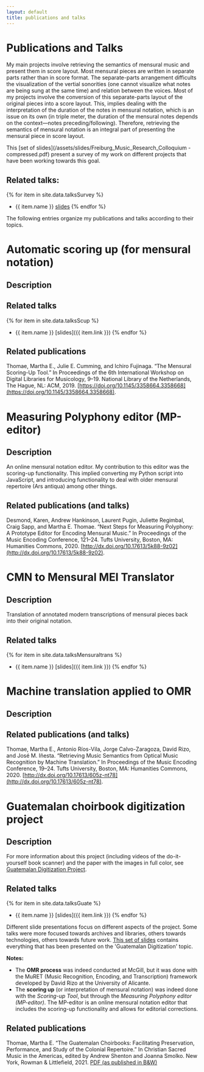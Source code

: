```yaml
---
layout: default
title: publications and talks
---
```

# Publications and Talks

My main projects involve retrieving the semantics of mensural music and present them in score layout. Most mensural pieces are written in separate parts rather than in score format. The separate-parts arrangement difficults the visualization of the vertial sonorities (one cannot visualize what notes are being sung at the same time) and relation between the voices. Most of my projects involve the conversion of this separate-parts layout of the original pieces into a score layout. This, implies dealing with the interpretation of the duration of the notes in mensural notation, which is an issue on its own (in triple meter, the duration of the mensural notes depends on the context—notes preceding/following). Therefore, retrieving the semantics of mensural notation is an integral part of presenting the mensural piece in score layout.

This [set of slides](/assets/slides/Freiburg_Music_Research_Colloquium - compressed.pdf) 
present a survey of my work on different projects that have been working towards this goal.

## Related talks:
{% for item in site.data.talksSurvey %}
- {{ item.name }} [slides](/)
{% endfor %}

The following entries organize my publications and talks according to their topics.


# Automatic scoring up (for mensural notation)
## Description

## Related talks
{% for item in site.data.talksScup %}
- {{ item.name }} [slides]({{ item.link }})
{% endfor %}

## Related publications
Thomae, Martha E., Julie E. Cumming, and Ichiro Fujinaga. “The Mensural Scoring-Up Tool.” In Proceedings of the 6th International Workshop on Digital Libraries for Musicology, 9–19. National Library of the Netherlands, The Hague, NL: ACM, 2019. [https://doi.org/10.1145/3358664.3358668](https://doi.org/10.1145/3358664.3358668).


# Measuring Polyphony editor (MP-editor)
## Description
An online mensural notation editor. My contribution to this editor was the scoring-up functionality. This implied converting my Python script into JavaScript, and introducing functionality to deal with older mensural repertoire (Ars antiqua) among other things.

## Related publications (and talks)
Desmond, Karen, Andrew Hankinson, Laurent Pugin, Juliette Regimbal, Craig Sapp, and Martha E. Thomae. “Next Steps for Measuring Polyphony: A Prototype Editor for Encoding Mensural Music.” In Proceedings of the Music Encoding Conference, 121–24. Tufts University, Boston, MA: Humanities Commons, 2020. [http://dx.doi.org/10.17613/5k88-9z02](http://dx.doi.org/10.17613/5k88-9z02).


# CMN to Mensural MEI Translator
## Description
Translation of annotated modern transcriptions of mensural pieces back into their original notation.

## Related talks
{% for item in site.data.talksMensuraltrans %}
- {{ item.name }} [slides]({{ item.link }})
{% endfor %}


# Machine translation applied to OMR
## Description

## Related publications (and talks)
Thomae, Martha E., Antonio Ríos-Vila, Jorge Calvo-Zaragoza, David Rizo, and José M. Iñesta. “Retrieving Music Semantics from Optical Music Recognition by Machine Translation.” In Proceedings of the Music Encoding Conference, 19–24. Tufts University, Boston, MA: Humanities Commons, 2020. [http://dx.doi.org/10.17613/605z-nt78](http://dx.doi.org/10.17613/605z-nt78).


# Guatemalan choirbook digitization project
## Description
For more information about this project (including videos of the do-it-yourself book scanner) and the paper with the images in full color, see [Guatemalan Digitization Project](/projects/guatemala.html).

## Related talks
{% for item in site.data.talksGuate %}
- {{ item.name }} [slides]({{ item.link }})
{% endfor %}

Different slide presentations focus on different aspects of the project. Some talks were more focused towards archives and libraries, others towards technologies, others towards future work. [This set of slides](/) contains everything that has been presented on the 'Guatemalan Digitization' topic.

**Notes:**
- The **OMR process** was indeed conducted at McGill, but it was done with the MuRET (Music Recognition, Encoding, and Transcription) framework developed by David Rizo at the University of Alicante.
- The **scoring up** (or interpretation of mensural notation) was indeed done with the *Scoring-up Tool*, but through the *Measuring Polyphony editor (MP-editor)*. The MP-editor is an online mensural notation editor that includes the scoring-up functionality and allows for editorial corrections.

## Related publications
Thomae, Martha E. “The Guatemalan Choirbooks: Facilitating Preservation, Performance, and Study of the Colonial Repertoire.” In Christian Sacred Music in the Americas, edited by Andrew Shenton and Joanna Smolko. New York, Rowman & Littlefield, 2021. [PDF (as published in B&W)](/)
